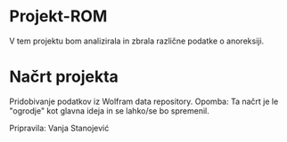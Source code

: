 # Projekt-ROM
V tem projektu bom analizirala in zbrala različne podatke o anoreksiji. 

# Načrt projekta
Pridobivanje podatkov iz Wolfram data repository.
Opomba: Ta načrt je le "ogrodje" kot glavna ideja in se lahko/se bo spremenil.

Pripravila: Vanja Stanojević

